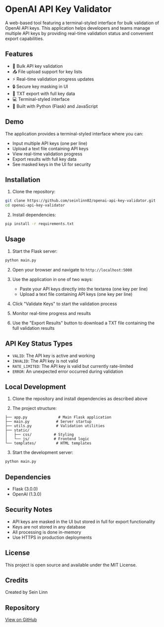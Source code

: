 # OpenAI API Key Validator

A web-based tool featuring a terminal-styled interface for bulk validation of OpenAI API keys. This application helps developers and teams manage multiple API keys by providing real-time validation status and convenient export capabilities.

## Features

- 🔑 Bulk API key validation
- 📤 File upload support for key lists
- ⚡ Real-time validation progress updates
- 🔒 Secure key masking in UI
- 📝 TXT export with full key data
- 💻 Terminal-styled interface
- 🚀 Built with Python (Flask) and JavaScript

## Demo

The application provides a terminal-styled interface where you can:
- Input multiple API keys (one per line)
- Upload a text file containing API keys
- View real-time validation progress
- Export results with full key data
- See masked keys in the UI for security

## Installation

1. Clone the repository:
```bash
git clone https://github.com/seinlinn02/openai-api-key-validator.git
cd openai-api-key-validator
```

2. Install dependencies:
```bash
pip install -r requirements.txt
```

## Usage

1. Start the Flask server:
```bash
python main.py
```

2. Open your browser and navigate to `http://localhost:5000`

3. Use the application in one of two ways:
   - Paste your API keys directly into the textarea (one key per line)
   - Upload a text file containing API keys (one key per line)

4. Click "Validate Keys" to start the validation process

5. Monitor real-time progress and results

6. Use the "Export Results" button to download a TXT file containing the full validation results

## API Key Status Types

- `VALID`: The API key is active and working
- `INVALID`: The API key is not valid
- `RATE_LIMITED`: The API key is valid but currently rate-limited
- `ERROR`: An unexpected error occurred during validation

## Local Development

1. Clone the repository and install dependencies as described above

2. The project structure:
```
├── app.py              # Main Flask application
├── main.py            # Server startup
├── utils.py           # Validation utilities
├── static/
│   ├── css/          # Styling
│   └── js/           # Frontend logic
└── templates/         # HTML templates
```

3. Start the development server:
```bash
python main.py
```

## Dependencies

- Flask (3.0.0)
- OpenAI (1.3.0)

## Security Notes

- API keys are masked in the UI but stored in full for export functionality
- Keys are not stored in any database
- All processing is done in-memory
- Use HTTPS in production deployments

## License

This project is open source and available under the MIT License.

## Credits

Created by Sein Linn

## Repository

[View on GitHub](https://github.com/seinlinn02/openai-api-key-validator)
